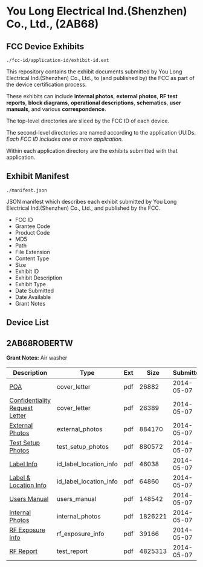 # You Long Electrical Ind.(Shenzhen) Co., Ltd., (2AB68)
## FCC Device Exhibits

```
./fcc-id/application-id/exhibit-id.ext
```

This repository contains the exhibit documents submitted by You Long Electrical Ind.(Shenzhen) Co., Ltd., to (and published by) the FCC as part of the device certification process.

These exhibits can include **internal photos**, **external photos**, **RF test reports**, **block diagrams**, **operational descriptions**, **schematics**, **user manuals**, and various **correspondence**.

The top-level directories are sliced by the FCC ID of each device.

The second-level directories are named according to the application UUIDs. *Each FCC ID includes one or more application.*

Within each application directory are the exhibits submitted with that application. 

## Exhibit Manifest

```
./manifest.json
```

JSON manifest which describes each exhibit submitted by You Long Electrical Ind.(Shenzhen) Co., Ltd., and published by the FCC.

- FCC ID
- Grantee Code
- Product Code
- MD5
- Path
- File Extension
- Content Type
- Size
- Exhibit ID
- Exhibit Description
- Exhibit Type
- Date Submitted
- Date Available
- Grant Notes

## Device List
## 2AB68ROBERTW
**Grant Notes:** Air washer

| Description | Type | Ext | Size | Submitted | Available |
| ----------- | ---- | --- | ---- | --------- | --------- |
| [POA](2AB68ROBERTW/5ff290e58df69d15326326e5993562c5/2260636.pdf) | cover_letter | pdf | 26882 | 2014-05-07 | 2014-05-08 |
| [Confidentiality Request Letter](2AB68ROBERTW/5ff290e58df69d15326326e5993562c5/2260637.pdf) | cover_letter | pdf | 26389 | 2014-05-07 | 2014-05-08 |
| [External Photos](2AB68ROBERTW/5ff290e58df69d15326326e5993562c5/2260641.pdf) | external_photos | pdf | 884170 | 2014-05-07 | 2014-05-08 |
| [Test Setup Photos](2AB68ROBERTW/5ff290e58df69d15326326e5993562c5/2260647.pdf) | test_setup_photos | pdf | 880572 | 2014-05-07 | 2014-05-08 |
| [Label Info](2AB68ROBERTW/5ff290e58df69d15326326e5993562c5/2260643.pdf) | id_label_location_info | pdf | 46038 | 2014-05-07 | 2014-05-08 |
| [Label & Location Info](2AB68ROBERTW/5ff290e58df69d15326326e5993562c5/2260644.pdf) | id_label_location_info | pdf | 64860 | 2014-05-07 | 2014-05-08 |
| [Users Manual](2AB68ROBERTW/5ff290e58df69d15326326e5993562c5/2260645.pdf) | users_manual | pdf | 148542 | 2014-05-07 | 2014-05-08 |
| [Internal Photos](2AB68ROBERTW/5ff290e58df69d15326326e5993562c5/2260642.pdf) | internal_photos | pdf | 1826221 | 2014-05-07 | 2014-05-08 |
| [RF Exposure Info](2AB68ROBERTW/5ff290e58df69d15326326e5993562c5/2260648.pdf) | rf_exposure_info | pdf | 39166 | 2014-05-07 | 2014-05-08 |
| [RF Report](2AB68ROBERTW/5ff290e58df69d15326326e5993562c5/2260646.pdf) | test_report | pdf | 4825313 | 2014-05-07 | 2014-05-08 |
